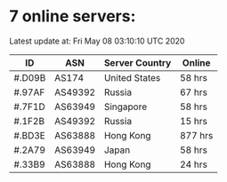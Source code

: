 # 7 online servers:

Latest update at: Fri May 08 03:10:10 UTC 2020

| ID | ASN | Server Country | Online |
| -- | --- | -------------- | ------ |
| #.D09B | AS174 | United States | 58 hrs |
| #.97AF | AS49392 | Russia | 67 hrs |
| #.7F1D | AS63949 | Singapore | 58 hrs |
| #.1F2B | AS49392 | Russia | 15 hrs |
| #.BD3E | AS63888 | Hong Kong | 877 hrs |
| #.2A79 | AS63949 | Japan | 58 hrs |
| #.33B9 | AS63888 | Hong Kong | 24 hrs |

